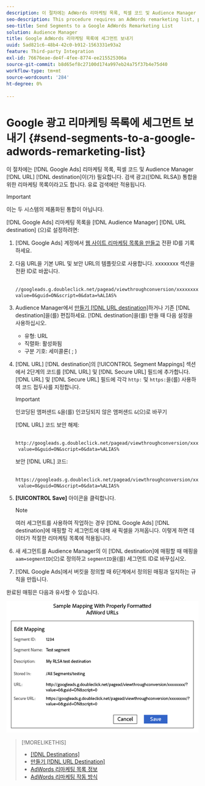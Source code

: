 ```yaml
---
description: 이 절차에는 AdWords 리마케팅 목록, 픽셀 코드 및 Audience Manager URL 대상이 필요합니다. RLSA(검색 광고) 통합을 위한 리마케팅 목록이라고도 합니다. 유료 검색에만 적용됩니다.
seo-description: This procedure requires an AdWords remarketing list, pixel code, and an Audience Manager URL destination. It is also known as a remarketing list for search ads (RLSA) integration. Applies to paid search only.
seo-title: Send Segments to a Google AdWords Remarketing List
solution: Audience Manager
title: Google AdWords 리마케팅 목록에 세그먼트 보내기
uuid: 5ad821c6-48b4-42c0-b912-1563331e93a2
feature: Third-party Integration
exl-id: 76676eae-de4f-4fee-8774-ee215525306a
source-git-commit: b8d65ef8c27100d174a997eb24a75f37b4e75d40
workflow-type: tm+mt
source-wordcount: '284'
ht-degree: 0%

---
```


# Google 광고 리마케팅 목록에 세그먼트 보내기 {#send-segments-to-a-google-adwords-remarketing-list}

이 절차에는 [!DNL Google Ads] 리마케팅 목록, 픽셀 코드 및 Audience Manager [!DNL URL] [!DNL destination]이(가) 필요합니다. 검색 광고([!DNL RLSA]) 통합을 위한 리마케팅 목록이라고도 합니다. 유료 검색에만 적용됩니다.

>[!IMPORTANT]
>이는 두 시스템의 제품화된 통합이 아닙니다.

[!DNL Google Ads] 리마케팅 목록을 [!DNL Audience Manager] [!DNL URL destination] (으)로 설정하려면:

1. [!DNL Google Ads] 계정에서 [웹 사이트 리마케팅 목록을 만들고](https://support.google.com/tagmanager/answer/6106960?hl=en) 전환 ID를 기록하세요.
1. 다음 URL을 기본 URL 및 보안 URL의 템플릿으로 사용합니다. xxxxxxxx 섹션을 전환 ID로 바꿉니다.

   ```
    //googleads.g.doubleclick.net/pagead/viewthroughconversion/xxxxxxxx/?value=0&guid=ON&script=0&data=%ALIAS%
   ```

1. Audience Manager에서 [만들기 [!DNL URL destination]](../../features/destinations/create-url-destination.md)하거나 기존 [!DNL destination]을(를) 편집하세요. [!DNL destination]을(를) 만들 때 다음 설정을 사용하십시오.
   * 유형: URL
   * 직렬화: 활성화됨
   * 구분 기호: 세미콜론( &semi; )

1. [!DNL URL] [!DNL destination]의 [!UICONTROL Segment Mappings] 섹션에서 2단계의 코드를 [!DNL URL] 및 [!DNL Secure URL] 필드에 추가합니다. [!DNL URL] 및 [!DNL Secure URL] 필드에 각각 `http:` 및 `https:`을(를) 사용하여 코드 접두사를 지정합니다.

   >[!IMPORTANT]
   >
   >인코딩된 앰퍼샌드 `&`을(를) 인코딩되지 않은 앰퍼샌드 `&`(으)로 바꾸기

   [!DNL URL] 코드 보안 해제:

   ```
    http://googleads.g.doubleclick.net/pagead/viewthroughconversion/xxxxxxxx/?
    value=0&guid=ON&script=0&data=%ALIAS%
   ```

   보안 [!DNL URL] 코드:

   ```
    https://googleads.g.doubleclick.net/pagead/viewthroughconversion/xxxxxxxx/?
    value=0&guid=ON&script=0&data=%ALIAS%
   ```

1. **[!UICONTROL Save]** 아이콘을 클릭합니다.

   >[!NOTE]
   >
   >여러 세그먼트를 사용하여 작업하는 경우 [!DNL Google Ads] [!DNL destination]에 매핑할 각 세그먼트에 대해 새 픽셀을 가져옵니다. 이렇게 하면 데이터가 적절한 리마케팅 목록에 적용됩니다.

1. 새 세그먼트를 Audience Manager의 이 [!DNL destination]에 매핑할 때 매핑을 `aam=segmentID`(으)로 정의하고 `segmentID`을(를) 세그먼트 ID로 바꾸십시오.
1. [!DNL Google Ads]에서 버킷을 정의할 때 6단계에서 정의된 매핑과 일치하는 규칙을 만듭니다.

완료된 매핑은 다음과 유사할 수 있습니다.

![](../assets/rlsa_mapping.png)

>[!MORELIKETHIS]
>
>* [[!DNL Destinations]](../../features/destinations/destinations.md)
>* [만들기 [!DNL URL Destination]](../../features/destinations/create-url-destination.md)
>* [AdWords 리마케팅 목록 정보](https://support.google.com/adwords/answer/2472738)
>* [AdWords 리마케팅 작동 방식](https://support.google.com/adwords/answer/2454000)

